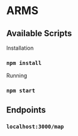 
# ARMS 

## Available Scripts

Installation 

### `npm install`

Running

### `npm start`

## Endpoints

### `localhost:3000/map`